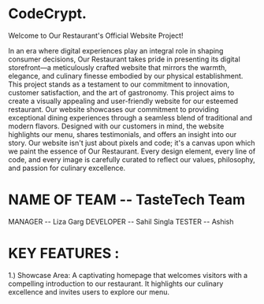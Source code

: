 # CodeCrypt.
Welcome to Our Restaurant's Official Website Project!

In an era where digital experiences play an integral role in shaping consumer decisions, Our Restaurant takes pride in presenting its digital storefront—a meticulously crafted website that mirrors the warmth, elegance, and culinary finesse embodied by our physical establishment. This project stands as a testament to our commitment to innovation, customer satisfaction, and the art of gastronomy.
This project aims to create a visually appealing and user-friendly website for our esteemed restaurant. Our website showcases our commitment to providing exceptional dining experiences through a seamless blend of traditional and modern flavors. Designed with our customers in mind, the website highlights our menu, shares testimonials, and offers an insight into our story.
Our website isn't just about pixels and code; it's a canvas upon which we paint the essence of Our Restaurant. Every design element, every line of code, and every image is carefully curated to reflect our values, philosophy, and passion for culinary excellence.
# NAME OF TEAM -- TasteTech Team
MANAGER -- Liza Garg
DEVELOPER -- Sahil Singla
TESTER -- Ashish
# KEY FEATURES :
1.) Showcase Area: A captivating homepage that welcomes visitors with a compelling introduction to our restaurant. It highlights our culinary excellence and invites users to explore our menu.



